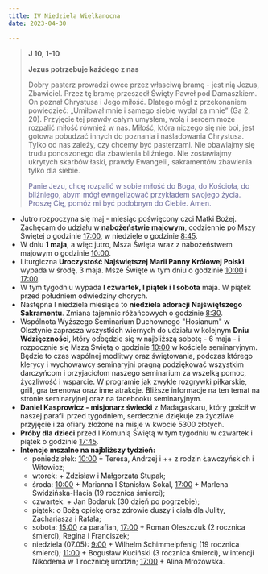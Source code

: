 ```yaml
---
title: IV Niedziela Wielkanocna
date: 2023-04-30

---
```


> **J 10, 1-10**
>
> **Jezus potrzebuje każdego z nas**
>
> Dobry pasterz prowadzi owce przez własciwą bramę - jest nią Jezus, Zbawiciel. Przez tę bramę przeszedł Święty Paweł pod Damaszkiem. On poznał Chrystusa i Jego miłość. Dlatego mógł z przekonaniem powiedzieć: „Umiłował mnie i samego siebie wydał za mnie” (Ga 2, 20). Przyjęcie tej prawdy całym umysłem, wolą i sercem może rozpalić miłość również w nas. Miłość, która niczego się nie boi, jest gotowa pobudzać innych do poznania i naśladowania Chrystusa. Tylko od nas zależy, czy chcemy być pasterzami. Nie obawiajmy się trudu ponoszonego dla zbawienia bliźniego. Nie zostawiajmy ukrytych skarbów łaski, prawdy Ewangelii, sakramentów zbawienia tylko dla siebie.
>
> <span style="color: #666699;">Panie Jezu, chcę rozpalić w sobie miłość do Boga, do Kościoła, do bliźniego, abym mógł ewngelizować przykładem swojego życia. Proszę Cię, pomóż mi być podobnym do Ciebie. Amen.
> &nbsp;

- Jutro rozpoczyna się maj - miesiąc poświęcony czci Matki Bożej. Zachęcam do udziału w **nabożeństwie majowym**, codziennie po Mszy Świętej o godzinie <u>17:00</u>, w niedziele o godzinie <u>8:45</u>.
- W dniu **1 maja**, a więc jutro, Msza Święta wraz z nabożeństwem majowym o godzinie <u>10:00</u>.
- Liturgiczna **Uroczystość Najświętszej Marii Panny Królowej Polski** wypada w środę, 3 maja. Msze Święte w tym dniu o godzinie <u>10:00</u> i <u>17:00</u>.
- W tym tygodniu wypada **I czwartek, I piątek i I sobota** maja. W piątek przed południem odwiedziny chorych.
- Następna I niedziela miesiąca to **niedziela adoracji Najświętszego Sakramentu**. Zmiana tajemnic różańcowych o godzinie <u>8:30</u>.
- Wspólnota Wyższego Seminarium Duchownego "Hosianum" w Olsztynie zaprasza wszystkich wiernych do udziału w kolejnym **Dniu Wdzięczności**, który odbędzie się w najbliższą sobotę - 6 maja - i rozpocznie się Mszą Świętą o godzinie <u>10:00</u> w kościele seminaryjnym. Będzie to czas wspólnej modlitwy oraz świętowania, podczas którego klerycy i wychowawcy seminaryjni pragną podziękować wszystkim darczyńcom i przyjaciołom naszego seminarium za wszelką pomoc, życzliwość i wsparcie. W programie jak zwykle rozgrywki piłkarskie, grill, gra terenowa oraz inne atrakcje. Bliższe informacje na ten temat na stronie seminaryjnej oraz na facebooku seminaryjnym.
- **Daniel Kasprowicz - misjonarz świecki** z Madagaskaru, który gościł w naszej parafii przed tygodniem, serdecznie dziękuje za życzliwe przyjęcie i za ofiary złożone na misje w kwocie 5300 złotych.
- **Próby dla dzieci** przed I Komunią Świętą w tym tygodniu w czwartek i piątek o godzinie <u>17:45</u>.
- **Intencje mszalne na najbliższy tydzień:**
  - poniedziałek: <u>10:00</u> + Teresa, Andrzej i ++ z rodzin Ławczyńskich i Witowicz;
  - wtorek: + Zdzisław i Małgorzata Stupak;
  - środa: <u>10:00</u> + Marianna I Stanisław Sokal, <u>17:00</u> + Marlena Świdzińska-Hacia (19 rocznica śmierci);
  - czwartek: + Jan Bodaruk (30 dzień po pogrzebie);
  - piątek: o Bożą opiekę oraz zdrowie duszy i ciała dla Julity, Zachariasza i Rafała;
  - sobota: <u>15:00</u> za parafian, <u>17:00</u> + Roman Oleszczuk (2 rocznica śmierci), Regina i Franciszek;
  - niedziela (07.05): <u>9:00</u> + Wilhelm Schimmelpfenig (19 rocznica śmierci); <u>11:00</u> + Bogusław Kuciński (3 rocznica śmierci), w intencji Nikodema w 1 rocznicę urodzin; <u>17:00</u> + Alina Mrozowska.
